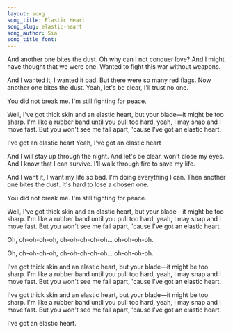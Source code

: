 ```yaml
---
layout: song
song_title: Elastic Heart
song_slug: elastic-heart
song_author: Sia
song_title_font: 
---
```


And another one bites the dust.
Oh why can I not conquer love?
And I might have thought that we were one.
Wanted to fight this war without weapons.

And I wanted it, I wanted it bad.
But there were so many red flags.
Now another one bites the dust.
Yeah, let's be clear, I'll trust no one.

<p class="bridge">
  You did not break me.
  I'm still fighting for peace.
</p>

<p class="chorus">
  Well, I've got thick skin and an elastic heart,
  but your blade—it might be too sharp.
  I'm like a rubber band until you pull too hard,
  yeah, I may snap and I move fast.
  But you won't see me fall apart,
  'cause I've got an elastic heart.
</p>

<p class="bridge">
  I've got an elastic heart
  Yeah, I've got an elastic heart
</p>

And I will stay up through the night.
And let's be clear, won't close my eyes.
And I know that I can survive.
I'll walk through fire to save my life.

And I want it, I want my life so bad.
I'm doing everything I can.
Then another one bites the dust.
It's hard to lose a chosen one.

<p class="bridge">
  You did not break me.
  I'm still fighting for peace.
</p>

<p class="chorus">
  Well, I've got thick skin and an elastic heart,
  but your blade—it might be too sharp.
  I'm like a rubber band until you pull too hard,
  yeah, I may snap and I move fast.
  But you won't see me fall apart,
  'cause I've got an elastic heart.
</p>

<p class="bridge">
  Oh, oh-oh-oh-oh, oh-oh-oh-oh-oh... oh-oh-oh-oh.
</p>

<p class="bridge">
  Oh, oh-oh-oh-oh, oh-oh-oh-oh-oh... oh-oh-oh-oh.
</p>

<p class="chorus">
  I've got thick skin and an elastic heart,
  but your blade—it might be too sharp.
  I'm like a rubber band until you pull too hard,
  yeah, I may snap and I move fast.
  But you won't see me fall apart,
  'cause I've got an elastic heart.
</p>

<p class="chorus">
  I've got thick skin and an elastic heart,
  but your blade—it might be too sharp.
  I'm like a rubber band until you pull too hard,
  yeah, I may snap and I move fast.
  But you won't see me fall apart,
  'cause I've got an elastic heart.
</p>

I've got an elastic heart.